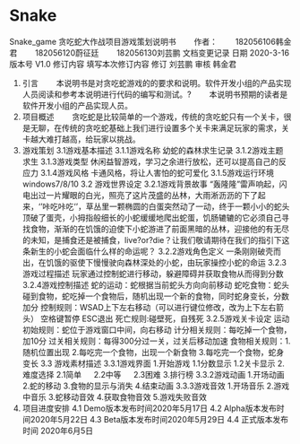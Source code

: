 # Snake
Snake_game
贪吃蛇大作战项目游戏策划说明书
　　作者：
　　182056106韩金君
　　182056120蔚征廷
　　182056130刘芸鹏
文档变更记录
日期 2020-3-16
版本号 V1.0
修订内容 填写本次修订内容
修订 刘芸鹏
审核 韩金君
1. 引言
　　本说明书是对贪吃蛇游戏的的要求和说明。软件开发小组的产品实现人员阅读和参考本说明进行代码的编写和测试。?
　　本说明书预期的读者是软件开发小组的产品实现人员。
2. 项目概述
　　贪吃蛇是比较简单的一个游戏，传统的贪吃蛇只有一个关卡，很是无聊，在传统的贪吃蛇基础上我们进行设置多个关卡来满足玩家的需求，关卡越大难打越高，给玩家以挑战。
3. 游戏策划
3.1游戏基本描述
3.1.1游戏名称
幼蛇的森林求生记录
3.1.2游戏主题
	求生
3.1.3游戏类型
	休闲益智游戏，学习之余进行放松，还可以提高自己的反应力
3.1.4游戏风格
	卡通风格，将让人害怕的蛇可爱化
3.1.5游戏运行环境
	windows7/8/10
3.2 游戏世界设定
3.2.1游戏背景故事
	“轰隆隆”雷声响起，闪电出过一片耀眼的白光，照亮了这片茂盛的丛林，大雨淅沥沥的下了起来，‘’咔吃咔吃‘’，草丛里一颗椭圆的白蛋突然动了一动，终于一颗小小的蛇头顶破了蛋壳，小拇指般细长的小蛇缓缓地爬出蛇蛋，饥肠辘辘的它必须自己寻找食物，渐渐的在饥饿的迫使下小蛇游进了前面黑暗的丛林，迎接他的有无尽的未知，是捕食还是被捕食，live?or?die？让我们敬请期待在我们的指引下这条新生的小蛇会面临什么样的命运呢？
3.2.2游戏角色定义
一条刚刚破壳而出，在饥饿的驱使下慢慢驶向森林深处的小蛇，由玩家操控小蛇的命运
3.2.3游戏过程描述
	玩家通过控制蛇进行移动，躲避障碍并获取食物从而得到分数
3.2.4游戏控制描述
	蛇的运动：蛇根据当前蛇头方向向前移动
	蛇吃食物：蛇头碰到食物，蛇吃掉一个食物后，随机出现一个新的食物，同时蛇身变长，分数加分
	控制规则：WSAD上下左右移动（可以进行键位修改，改为上下左右箭头） 空格键暂停 ESC退出
	死亡规则:碰壁死，自残死
3.2.5游戏关卡设定
运动初始规则：蛇位于游戏窗口中间，向右移动
计分相关规则：每吃掉一个食物，加10分
过关相关规则：每得300分过一关，过关后移动加速
食物相关规则：1.随机位置出现
	2.每吃完一个食物，出现一个新食物
	3.每吃完一个食物，蛇身变长
3.3 游戏素材描述
3.3.1游戏界面
	1.开始游戏
		1.1分数显示
		1.2关卡显示
 	2.难度选择
		2.1简单
　		2.2中等
　		2.3困难
	3.排行榜
3.3.2游戏动画
	1.开场动画
	2.蛇的移动
	3.食物的显示与消失
	4.结束动画
3.3.3游戏音效
	1.开场音乐
	2.游戏中音乐
	3.蛇移动音效
	4.获取食物音效
	5.游戏失败音效
4. 项目进度安排
	4.1 Demo版本发布时间2020年5月17日
	4.2 Alpha版本发布时间2020年5月22日
	4.3 Beta版本发布时间2020年5月29日
	4.4 正式版本发布时间 2020年6月5日


